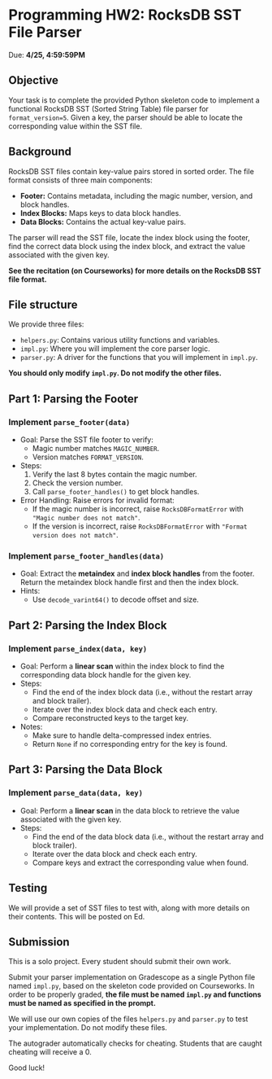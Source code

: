 # Programming HW2: RocksDB SST File Parser

Due: **4/25, 4:59:59PM**

## Objective

Your task is to complete the provided Python skeleton code to implement a
functional RocksDB SST (Sorted String Table) file parser for `format_version=5`.
Given a key, the parser should be able to locate the corresponding value within
the SST file.

## Background

RocksDB SST files contain key-value pairs stored in sorted order. The file
format consists of three main components:

- **Footer:** Contains metadata, including the magic number, version, and block
  handles.
- **Index Blocks:** Maps keys to data block handles.
- **Data Blocks:** Contains the actual key-value pairs.

The parser will read the SST file, locate the index block using the footer, find
the correct data block using the index block, and extract the value associated
with the given key.

**See the recitation (on Courseworks) for more details on the RocksDB SST file
format.**

## File structure

We provide three files:

- `helpers.py`: Contains various utility functions and variables.
- `impl.py`: Where you will implement the core parser logic.
- `parser.py`: A driver for the functions that you will implement in `impl.py`.

**You should only modify `impl.py`. Do not modify the other files.**

## Part 1: Parsing the Footer

### Implement `parse_footer(data)`

- Goal: Parse the SST file footer to verify:
  - Magic number matches `MAGIC_NUMBER`.
  - Version matches `FORMAT_VERSION`.
- Steps:
  1. Verify the last 8 bytes contain the magic number.
  2. Check the version number.
  3. Call `parse_footer_handles()` to get block handles.
- Error Handling: Raise errors for invalid format:
  - If the magic number is incorrect, raise `RocksDBFormatError` with
    `"Magic number does not match"`.
  - If the version is incorrect, raise `RocksDBFormatError` with
    `"Format version does not match"`.

### Implement `parse_footer_handles(data)`

- Goal: Extract the **metaindex** and **index block handles** from the
  footer. Return the metaindex block handle first and then the index block.
- Hints:
  - Use `decode_varint64()` to decode offset and size.

## Part 2: Parsing the Index Block

### Implement `parse_index(data, key)`

- Goal: Perform a **linear scan** within the index block to find the
  corresponding data block handle for the given key.
- Steps:
  - Find the end of the index block data (i.e., without the restart array and
    block trailer).
  - Iterate over the index block data and check each entry.
  - Compare reconstructed keys to the target key.
- Notes:
  - Make sure to handle delta-compressed index entries.
  - Return `None` if no corresponding entry for the key is found.

## Part 3: Parsing the Data Block

### Implement `parse_data(data, key)`

- Goal: Perform a **linear scan** in the data block to retrieve the value
  associated with the given key.
- Steps:
  - Find the end of the data block data (i.e., without the restart array and
    block trailer).
  - Iterate over the data block and check each entry.
  - Compare keys and extract the corresponding value when found.

## Testing

We will provide a set of SST files to test with, along with more details on
their contents. This will be posted on Ed.

## Submission

This is a solo project. Every student should submit their own work.

Submit your parser implementation on Gradescope as a single Python file named
`impl.py`, based on the skeleton code provided on Courseworks. In order to be
properly graded, **the file must be named `impl.py` and functions must be
named as specified in the prompt.**

We will use our own copies of the files `helpers.py` and `parser.py` to test
your implementation. Do not modify these files.

The autograder automatically checks for cheating. Students that are caught
cheating will receive a 0.

Good luck!
